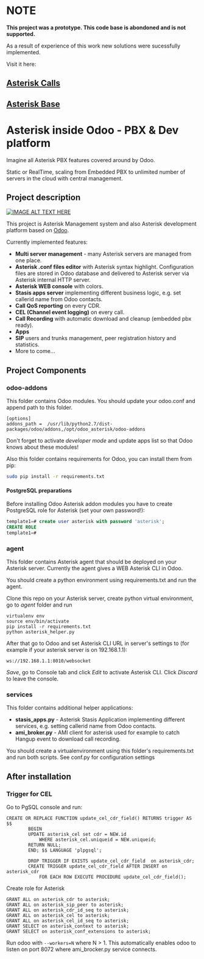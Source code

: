 # NOTE
**This project was a prototype. This code base is abondoned and is not supported.**

As a result of experience of this work new solutions were sucessfully implemented.

Visit it here:

## [Asterisk Calls](https://apps.odoo.com/apps/modules/12.0/asterisk_calls/)
## [Asterisk Base](https://apps.odoo.com/apps/modules/12.0/asterisk_base/)

# Asterisk inside Odoo - PBX & Dev platform
Imagine all Asterisk PBX features covered around by Odoo.

Static or RealTime, scaling from Embedded PBX to unlimited number of servers in the cloud with central management.

## Project description
[![IMAGE ALT TEXT HERE](https://img.youtube.com/vi/M0LlN3_Wy3c/0.jpg)](https://www.youtube.com/watch?v=M0LlN3_Wy3c)


This project is Asterisk Management system and also Asterisk development platform based on [Odoo](http://odoo.com).

Currently implemented features:
* **Multi server management** - many Asterisk servers are managed from one place.
* **Asterisk .conf files editor** with Asterisk syntax highlight. Configuration files are stored in Odoo database and delivered to Asterisk server via Asterisk internal HTTP server.
* **Asterisk WEB console** with colors.
* **Stasis apps server** implementing different business logic, e.g. set callerid name from Odoo contacts.
* **Call QoS reporting** on every CDR.
* **CEL (Channel event logging)** on every call.
* **Call Recording** with automatic download and cleanup (embedded pbx ready).
* **Apps**
 * **SIP** users and trunks management, peer registration history and statistics.
 * More to come...


## Project Components
### odoo-addons
This folder contains Odoo modules. You should update your odoo.conf and append path to this folder.
```
[options]
addons_path =  /usr/lib/python2.7/dist-packages/odoo/addons,/opt/odoo_asterisk/odoo-addons
```

Don't forget to activate *developer mode* and update apps list so that Odoo knows about these modules!

Also this folder contains requirements for Odoo, you can install them from pip:

```sh
sudo pip install -r requirements.txt
```
#### PostgreSQL preparations
Before installing Odoo Asterisk addon modules you have to create PostgreSQL role for Asterisk (set your own password!):

```sql
template1=# create user asterisk with password 'asterisk';
CREATE ROLE
template1=#
```

### agent
This folder contains Asterisk agent that should be deployed on your Asterisk server.
Currently the agent gives a WEB Asterisk CLI in Odoo.

You should create a python environment using requirements.txt and run the agent.

Clone this repo on your Asterisk server, create python virtual environment, go to *agent* folder and run
```
virtualenv env
source env/bin/activate
pip install -r requirements.txt
python asterisk_helper.py
```
After that go to Odoo and set Asterisk CLI URL	in server's settings to (for example if your asterisk server is on 192.168.1.1):
```
ws://192.168.1.1:8010/websocket
```
*Save*, go to Console tab and click *Edit* to activate Asterisk CLI. Click *Discard* to leave the console.

### services
This folder contains additional helper applications:
* **stasis_apps.py** - Asterisk Stasis Application implementing different services, e.g. setting callerid name from Odoo contacts.
* **ami_broker.py** - AMI client for asterisk used for example to catch Hangup event to download call recording.

You should create a virtualenvironment using this folder's requirements.txt and run both scripts.
See conf.py for configuration settings

## After installation
### Trigger for CEL
Go to PgSQL console and run:
```
CREATE OR REPLACE FUNCTION update_cel_cdr_field() RETURNS trigger AS $$
        BEGIN
        UPDATE asterisk_cel set cdr = NEW.id
            WHERE asterisk_cel.uniqueid = NEW.uniqueid;
        RETURN NULL;
        END; $$ LANGUAGE 'plpgsql';

        DROP TRIGGER IF EXISTS update_cel_cdr_field  on asterisk_cdr;
        CREATE TRIGGER update_cel_cdr_field AFTER INSERT on asterisk_cdr
            FOR EACH ROW EXECUTE PROCEDURE update_cel_cdr_field();
```

Create role for Asterisk
```
GRANT ALL on asterisk_cdr to asterisk;
GRANT ALL on asterisk_sip_peer to asterisk;
GRANT ALL on asterisk_cdr_id_seq to asterisk;
GRANT ALL on asterisk_cel to asterisk;
GRANT ALL on asterisk_cel_id_seq to asterisk;
GRANT SELECT on asterisk_context to asterisk;
GRANT SELECT on asterisk_conf_extensions to asterisk;
````

Run odoo with `--workers=N` where N > 1. This automatically enables odoo to listen on port 8072 where ami_brocker.py service connects.
